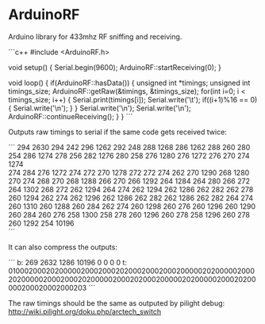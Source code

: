 ArduinoRF
==========

Arduino library for 433mhz RF sniffing and receiving.

´´´c++
#include <ArduinoRF.h>

void setup() {
  Serial.begin(9600);
  ArduinoRF::startReceiving(0);
}

void loop() {
  if(ArduinoRF::hasData()) {
    unsigned int *timings;
    unsigned int timings_size;
    ArduinoRF::getRaw(&timings, &timings_size);
    for(int i=0; i < timings_size; i++) {
      Serial.print(timings[i]);
      Serial.write('\t');
      if((i+1)%16 == 0) {
        Serial.write('\n');
      }
    }
    Serial.write('\n');
    Serial.write('\n');
    ArduinoRF::continueReceiving();
  }
}
´´´

Outputs raw timings to serial if the same code gets received twice:

´´´
294	2630	294	242	296	1262	292	248	288	1268	286	1262	288	260	280	254	
286	1274	278	256	282	1276	280	258	276	1280	276	1272	276	270	274	1274	
274	284	276	1272	274	272	270	1278	272	272	274	262	270	1290	268	1280	
270	274	268	270	268	1288	266	270	266	1292	264	1284	264	280	266	272	
264	1302	268	272	262	1294	264	274	262	1294	262	1286	262	282	262	278	
260	1294	262	274	262	1296	262	1286	262	282	262	1286	262	282	264	274	
260	1310	260	1288	260	284	262	274	260	1298	260	276	260	1296	260	1290	
260	284	260	276	258	1300	258	278	260	1296	260	278	258	1296	260	278	
260	1292	254	10196	
´´´

It can also compress the outputs:

´´´
b: 269 2632 1286 10196 0 0 0 0 
t: 010002000202000002000200020200020002000200000202000002000202000002000200020200000200020200020000020200000200020200000200020002000203
´´´

The raw timings should be the same as outputed by pilight debug: http://wiki.pilight.org/doku.php/arctech_switch